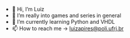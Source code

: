 - 👋 Hi, I’m Luiz
- 👀 I’m really into games and series in general
- 🌱 I’m currently learning Python and VHDL
- 📫 How to reach me -> luizapires@poli.ufrj.br

<!---
ziuLGAP/ziuLGAP is a ✨ special ✨ repository because its `README.md` (this file) appears on your GitHub profile.
You can click the Preview link to take a look at your changes.
--->
